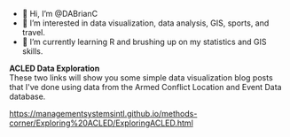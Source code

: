 - 👋 Hi, I’m @DABrianC
- 👀 I’m interested in data visualization, data analysis, GIS, sports, and travel.
- 🌱 I’m currently learning R and brushing up on my statistics and GIS skills.

**ACLED Data Exploration** <br>
These two links will show you some simple data visualization blog posts that I've done using data from the Armed Conflict Location and Event Data database.

https://managementsystemsintl.github.io/methods-corner/Exploring%20ACLED/ExploringACLED.html




<!---
DABrianC/DABrianC is a ✨ special ✨ repository because its `README.md` (this file) appears on your GitHub profile.
You can click the Preview link to take a look at your changes.
--->
